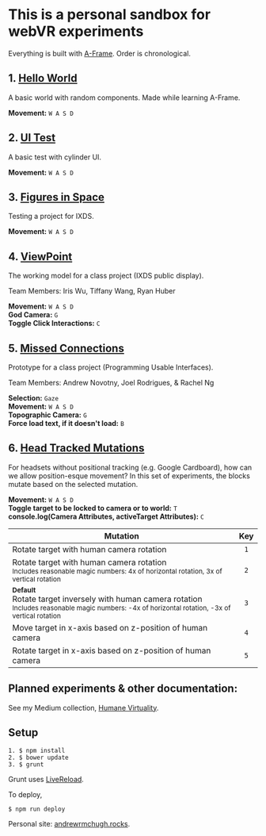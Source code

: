 # This is a personal sandbox for webVR experiments

Everything is built with [A-Frame](https://aframe.io). Order is chronological.

## 1. [Hello World](1--helloworld.html)
A basic world with random components. Made while learning A-Frame.

**Movement:** `W A S D`

## 2. [UI Test](2--ui.html)
A basic test with cylinder UI.

**Movement:** `W A S D`

## 3. [Figures in Space](3--figures-in-space.html)
Testing a project for IXDS.

**Movement:** `W A S D`

## 4. [ViewPoint](4--viewpoint.html)
The working model for a class project (IXDS public display).

Team Members: Iris Wu, Tiffany Wang, Ryan Huber

**Movement:** `W A S D`<br>
**God Camera:** `G`<br>
**Toggle Click Interactions:** `C`

## 5. [Missed Connections](5--missed-connections.html)
Prototype for a class project (Programming Usable Interfaces).

Team Members: Andrew Novotny, Joel Rodrigues, & Rachel Ng

**Selection:** `Gaze`<br>
**Movement:** `W A S D`<br>
**Topographic Camera:** `G`<br>
**Force load text, if it doesn't load:** `B`

## 6. [Head Tracked Mutations](6--head-tracked-mutations.html)
For headsets without positional tracking (e.g. Google Cardboard), how can we allow position-esque movement? In this set of experiments, the blocks mutate based on the selected mutation.

**Movement:** `W A S D`<br>
**Toggle target to be locked to camera or to world:** `T`<br>
**console.log(Camera Attributes, activeTarget Attributes):** `C`

| Mutation | Key |
| ------------- |:------:|
| Rotate target with human camera rotation | `1` |
| Rotate target with human camera rotation<br><small>Includes reasonable magic numbers: 4x of horizontal rotation, 3x of vertical rotation</small> | `2` |
| <small>**Default**</small><br>Rotate target inversely with human camera rotation<br><small>Includes reasonable magic numbers: -4x of horizontal rotation, -3x of vertical rotation</small> | `3` |
| Move target in x-axis based on z-position of human camera | `4` |
| Rotate target in x-axis based on z-position of human camera | `5` |

## Planned experiments & other documentation:
See my Medium collection, [Humane Virtuality](https://medium.com/humane-virtuality).

## Setup
```
1. $ npm install
2. $ bower update
3. $ grunt
```
Grunt uses [LiveReload](https://chrome.google.com/webstore/detail/livereload/jnihajbhpnppcggbcgedagnkighmdlei).

To deploy,
```
$ npm run deploy
```

Personal site: [andrewrmchugh.rocks](http://andrewrmchugh.rocks).
